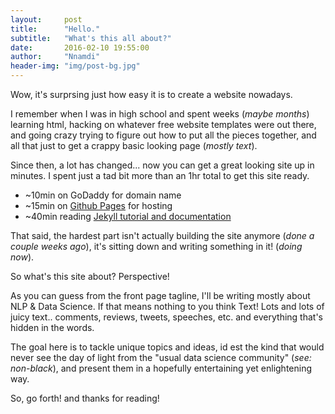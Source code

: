 ```yaml
---
layout:     post
title:      "Hello."
subtitle:   "What's this all about?"
date:       2016-02-10 19:55:00
author:     "Nnamdi"
header-img: "img/post-bg.jpg"
---
```


Wow, it's surprsing just how easy it is to create a website nowadays.

I remember when I was in high school and spent weeks (_maybe months_) learning html, hacking on whatever free website templates were out there, and going crazy trying to figure out how to put all the pieces together, and all that just to get a crappy basic looking page (_mostly text_).

Since then, a lot has changed... now you can get a great looking site up in minutes. I spent just a tad bit more than an 1hr total to get this site ready.
* ~10min on GoDaddy for domain name
* ~15min on [Github Pages](https://pages.github.com/) for hosting
* ~40min reading [Jekyll tutorial and documentation](https://jekyllrb.com/docs/home/)

That said, the hardest part isn't actually building the site anymore (_done a couple weeks ago_), it's sitting down and writing something in it! (_doing now_).

So what's this site about? Perspective!

As you can guess from the front page tagline, I'll be writing mostly about NLP & Data Science. If that means nothing to you think Text! Lots and lots of juicy text.. comments, reviews, tweets, speeches, etc. and everything that's hidden in the words.

The goal here is to tackle unique topics and ideas, id est the kind that would never see the day of light from the "usual data science community" (_see: non-black_), and present them in a hopefully entertaining yet enlightening way.

So, go forth! and thanks for reading!





